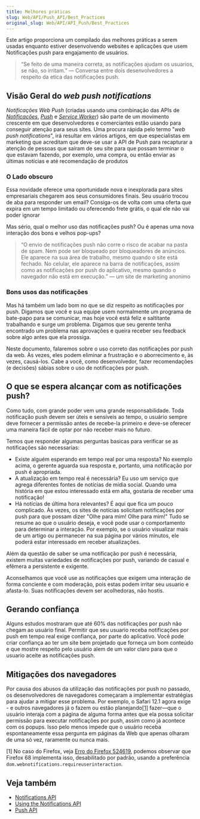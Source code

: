 ```yaml
---
title: Melhores práticas
slug: Web/API/Push_API/Best_Practices
original_slug: Web/API/API_Push/Best_Practices
---
```


Este artigo proporciona um compilado das melhores práticas a serem usadas enquanto estiver desenvolvendo websites e aplicações que usem Notificações push para engajamento de usuários.

> “Se feito de uma maneira correta, as notificações ajudam os usuarios, se não, so irritam.” — Conversa entre dois desenvolvedores a respeito da etica das notificações push.

## Visão Geral do _web push notifications_

_Notificações Web Push_ (criadas usando uma combinação das APIs de _[Notificações](/pt-BR/docs/Web/API/Notifications_API)_, _[Push](/pt-BR/docs/Web/API/Push_API)_ e _[Service Worker](/pt-BR/docs/Web/API/Service_Worker_API)_) são parte de um movimento crescente em que desenvolvedores e comerciantes estão usando para conseguir atenção para seus sites. Uma procura rápida pelo termo "_web push notifications_", irá resultar em vários artigos, em que especialistas em marketing que acreditam que deve-se usar a API de Push para recapturar a atenção de pessoas que saíram de seu site para que possam terminar o que estavam fazendo, por exemplo, uma compra, ou então enviar as últimas notícias e até recomendação de produtos

### O Lado obscuro

Essa novidade oferece uma oportunidade nova e inexplorada para sites empresariais chegarem aos seus consumidores finais. Seu usuário trocou de aba para responder um email? Consiga-os de volta com uma oferta que expira em um tempo limitado ou oferecendo frete grátis, o qual ele não vai poder ignorar

Mas sério, qual o melhor uso das notificações push? Ou é apenas uma nova interação dos bons e velhos pop-ups?

> “O envio de notificações push não corre o risco de acabar na pasta de spam. Nem pode ser bloqueado por bloqueadores de anúncios. Ele aparece na sua área de trabalho, mesmo quando o site está fechado. No celular, ele aparece na barra de notificações, assim como as notificações por push do aplicativo, mesmo quando o navegador não está em execução.” — um site de marketing anonimo

### Bons usos das notificações

Mas há também um lado bom no que se diz respeito as notificações por push. Digamos que você e sua equipe usem normalmente um programa de bate-papo para se comunicar, mas hoje você está feliz e saltitante trabalhando e surge um problema. Digamos que seu gerente tenha encontrado um problema nas aprovações e queira receber seu feedback sobre algo antes que ela prossiga.

Neste documento, falaremos sobre o uso correto das notificações por push da web. Às vezes, eles podem eliminar a frustração e o aborrecimento e, às vezes, causá-los. Cabe a você, como desenvolvedor, fazer recomendações (e decisões) sábias sobre o uso de notificações por push.

## O que se espera alcançar com as notificações push?

Como tudo, com grande poder vem uma grande responsabilidade. Toda notificação push devem ser úteis e sensíveis ao tempo, o usuário sempre deve fornecer a permissão antes de recebe-la primeiro e deve-se oferecer uma maneira fácil de optar por não receber mais no futuro.

Temos que responder algumas perguntas basicas para verificar se as notificações são necessarias:

- Existe alguém esperando em tempo real por uma resposta? No exemplo acima, o gerente aguarda sua resposta e, portanto, uma notificação por push é apropriada.
- A atualização em tempo real é necessária? Eu uso um serviço que agrega diferentes fontes de notícias de mídia social. Quando uma história em que estou interessado está em alta, gostaria de receber uma notificação!
- Há notícias de última hora relevantes? É aqui que fica um pouco complicado. Às vezes, os sites de notícias solicitam notificações por push para que possam dizer "Olhe para mim! Olhe para mim!" Tudo se resume ao que o usuário deseja, e você pode usar o comportamento para determinar a interação. Por exemplo, se o usuário visualizar mais de um artigo ou permanecer na sua página por vários minutos, ele poderá estar interessado em receber atualizações.

Além da questão de saber se uma notificação por push é necessária, existem muitas variedades de notificações por push, variando de casual e efêmera a persistente e exigente.

Aconselhamos que você use as notificações que exigem uma interação de forma conciente e com moderação, pois estas podem irritar seu usuario e afasta-lo. Suas notificações devem ser acolhedoras, não hostis.

## Gerando confiança

Alguns estudos mostraram que até 60% das notificações por push não chegam ao usuário final. Permitir que seu usuario receba notificações por push em tempo real exige confiança, por parte do aplicativo. Você pode criar confiança ao ter um site bem projetado que forneça um bom conteúdo e que mostre respeito pelo usuário alem de um valor claro para que o usuario aceite as notificações push.

## Mitigações dos navegadores

Por causa dos abusos da utilização das notificações por push no passado, os desenvolvedores de navegadores começaram a implementar estratégias para ajudar a mitigar esse problema. Por exemplo, o Safari 12.1 agora exige - e outros navegadores já o fazem ou estão planejando[\[1\]](#mitigations-footnote-1) fazer—que o usuário interaja com a página de alguma forma antes que ela possa solicitar permissão para executar notificações por push, assim como já acontece com os popups. Isso pelo menos impede que o usuário receba espontaneamente essa pergunta em páginas da Web que apenas olharam de uma só vez, raramente ou nunca mais.

\[1] No caso do Firefox, veja [Erro do Firefox 524619](https://bugzil.la/524619), podemos observar que Firefox 68 implementa isso, desabilitado por padrão, usando a preferência `dom.webnotifications.requireuserinteraction`.

## Veja também

- [Notifications API](/pt-BR/docs/Web/API/Notifications_API)
- [Using the Notifications API](/pt-BR/docs/Web/API/Notifications_API/Using_the_Notifications_API)
- [Push API](/pt-BR/docs/Web/API/Push_API)
